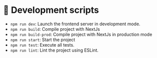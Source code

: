 # 📜 Development scripts
- `npm run dev`: Launch the frontend server in development mode.
- `npm run build`: Compile project with NextJs
- `npm run build-prod`: Compile project with NextJs in production mode
- `npm run start`: Start the project
- `npm run test`: Execute all tests.
- `npm run lint`: Lint the project using ESLint.

